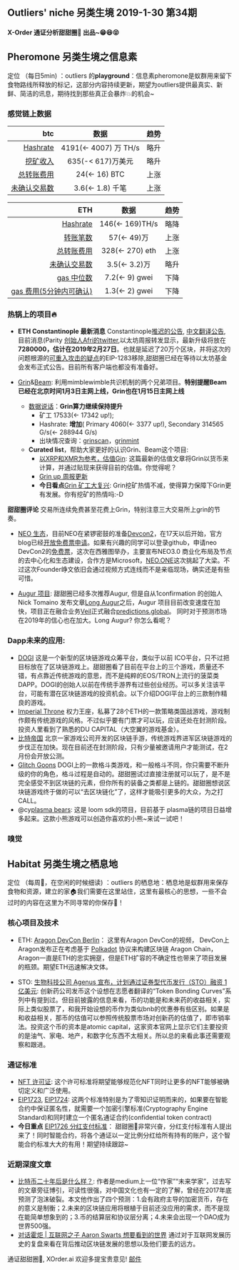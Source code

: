 

## Outliers' niche 另类生境 2019-1-30 第34期

#### X-Order 通证分析甜甜圈🍩 出品~😁😆😝 


## Pheromone 另类生境之信息素
定位 （每日5min)  ：outliers 的**playground**：信息素pheromone是蚁群用来留下食物路线所释放的标记，这部分内容持续更新，期望为outliers提供最真实、新鲜、简洁的讯息，期待找到那些真正会暴炸💥的机会~
 
### 感觉链上数据

| btc | 数据 | 趋势|
|---:|:--:|:--|
| [Hashrate](https://www.blockchain.com/charts/hash-rate)| 4191(<- 4007) 万 TH/s| 略升|
| [挖矿收入](https://www.blockchain.com/charts/miners-revenue) | 635(-< 617)万美元 | 略升|
| [总转账费用](https://www.blockchain.com/charts/transaction-fees) | 24(<- 16) BTC | 上涨|
| [未确认交易数](https://www.blockchain.com/zh-cn/btc/unconfirmed-transactions) | 3.6(<- 1.8) 千笔 |上涨|


|ETH | 数据 | 趋势|
|--:|:--:|:--:|
|[Hashrate](https://etherscan.io/chart/hashrate)| 146(<- 169)TH/s| 略降|
|[转账笔数](https://etherscan.io/chart/tx)|57(<- 49)万|上涨|
|[总转账费用](https://etherscan.io/chart/transactionfee)| 328(<- 270) eth| 上涨|
|[未确认交易数](https://etherscan.io/chart/pendingtx)| 3.5(<- 3.2)万 | 略升|
|[gas 中位数](https://ethgasstation.info/)| 7.2(<- 9) gwei | 下降|
|[gas 费用(5分钟内可确认)](https://ethgasstation.info/)| 1.3(<- 2) gwei | 下降|


### 热锅上的项目🔥
- **ETH Constantinople 最新消息** Constantinople[推迟的公告](https://blog.ethereum.org/2019/01/15/security-alert-ethereum-constantinople-postponement/), [中文翻译公告](https://ethfans.org/posts/security-alert-ethereum-constantinople-postponement), 目前消息(Parity [创始人Afri的twitter](https://twitter.com/5chdn/status/1086285718710816768),以太坊周报转发显示，最新升级将放在**7280000，估计在2019年2月27日**。也就是延迟了20万个区块，并将这次的问题根源的[可重入攻击的疑点](https://medium.com/chainsecurity/constantinople-enables-new-reentrancy-attack-ace4088297d9)的EIP-1283移除,甜甜圈已经在等待以太坊基金会发布正式公告。目前所有客户端也都没有准备好。


- [Grin](https://grin-tech.org/)&[Beam](https://www.beam.mw/): 利用mimblewimble共识机制的两个兄弟项目。**特别提醒Beam已经在北京时间1月3日主网上线，Grin也在1月15日主网上线**
	- [数据说话](https://grinmint.com/pages/index.html)：**Grin算力继续保持提升**
		- 矿工 17533(<- 17342 up!); 
		- Hashrate: **增加**( Primary 4060(<- 3377 up!), Secondary 314565 G/s(<- 288944 G/s)  
		- 出块情况查询：[grinscan](http://grinscan.net)，[grinmint](https://grinmint.com/)
	- **Curated list**，帮助大家更好的认识Grin、Beam这个项目: 
		- [以XRP和XMR为参考，估值Gin](https://mp.weixin.qq.com/s/fcxnjN0TWjD4FoK8A1KH4g): 这篇最新的估值文章将Grin以货币来计算，并通过贴现来获得目前的估值。你觉得呢？
		- [Grin up 周报更新](https://grinnews.substack.com/)
		- **今日看点**[Grin 矿工大复兴](https://mp.weixin.qq.com/s/ZFErhYsYQCblbV_Os4ukPQ): Grin挖矿热情不减，使得算力保障下Grin更有发展。你有挖矿的热情吗:-D
 
**甜甜圈评论** 交易所连续免费甚至花费上Grin，特别注意三大交易所上grin的节奏。

- [NEO 生态](https://neo.org/)，目前NEO在紧锣密鼓的准备[Devcon2](https://devcon.neo.org/)，在17天以后开始，官方blog已经[开放免费票申请](https://neo.org/blog/details/4128)。如果有兴趣的同学可以登录github，申请neo DevCon2的[免费票](https://github.com/neo-project/neo.org/issues)，这次在西雅图举办，主要宣布NEO3.0 商业化布局及节点的去中心化和生态建设，合作方是Microsoft，[NEO.ONE](https://neo-one.io/)这次挑起了大梁。不过这次Founder峥文依旧会通过视频方式连线而不是亲临现场，确实还是有些可惜。

- [Augur 项目](https://www.augur.net/): 甜甜圈已经多次推荐Augur, 但是自从1confirmation 的创始人Nick Tomaino 发布文章[Long Augur](https://thecontrol.co/long-augur-405a9a58d886)之后，Augur 项目目前改变速度在加快，项目正在融合业务[Veil](https://app.veil.co/)正式融合[predictions.global](https://predictions.global/)。 同时对于预测市场在2019年的信心也在加大。Long Augur? 你怎么看呢？ 


### Dapp未来的应用: 

- [DOGI](https://www.dogi.io/) 这是一个新型的区块链游戏众筹平台，类似于以前 ICO平台，只不过把目标放在了区块链游戏上。甜甜圈看了目前在平台上的三个游戏，质量还不错，有点靠近传统游戏的意思，而不是纯粹的EOS/TRON上流行的菠菜类DAPP。DOGI的创始人以前在传统手游界有过些创业经历。可以多关注该平台，可能有潜在区块链游戏的投资机会。以下介绍DOGI平台上的三款制作精良的游戏。
- [Imperial Throne](https://ithrone.io/#/?src=103) 权力王座，私募了28个ETH的一款策略类国战游戏，游戏制作颇有传统游戏的风格。不过似乎要有门票才可以玩，应该还处在封测阶段。投资人里看到了熟悉的DU CAPITAL（大空翼的游戏基金）。
- [比特帝国](http://www.mpjoy.com/a/bitempire/#) 北京一家游戏公司开发的区块链手游，传统游戏界进军区块链游戏的步伐正在加快。现在目前还在封测阶段，只有少量被邀请用户才能测试，在2月份会开放公测。
- [Glitch Goons](https://www.glitch-goons.com/) DOGI上的一款格斗类游戏，和一般格斗不同，你只需要不断升级的你的角色，格斗过程是自动的。甜甜圈试过直接注册就可以玩了，是不是完全感受不到区块链的元素，但你所有的装备之类都是上链的。甜甜圈想说区块链游戏终于做的可以“去区块链化”了，这样才能吸引更多的大众，为之打CALL。
- @cy[plasma bears](https://plasmabears.com/factory): 这是 loom sdk的项目，目前基于 plasma链的项目日益增多起来。这款小熊游戏可以创造你喜欢的小熊~来试一试吧！

### 嗅觉


## Habitat 另类生境之栖息地
定位 （每周🍵，在空闲的时候细读) ：outliers 的栖息地：栖息地是蚁群用来保存食物和资源，建立的家🏠我们需要在这里站住，这里有最核心的思想，一些不会过时的内容在这里为不同寻常的你保存🌲！

### 核心项目及技术

- ETH: [Aragon DevCon Berlin](https://aracon.one/livestream/)： 这里有Aragon DevCon的视频， DevCon上Aragon发布正在考虑基于 [Polkadot](https://polkadot.network/) 协议来构建区块链 Aragon Chain，Aragon一直是ETH的忠实拥趸，但是ETH扩容的不确定性也带来了项目发展的瓶颈。期望ETH迅速解决文体。

- STO: [生物科技公司 Agenus 宣布，计划通过证券型代币发行（STO）融资 1 亿美元](https://www.securities.io/agenus-announces-upcoming-digital-security-offering/): 创新药公司发币这个设想在志愿者翻译的“Token Bonding Curves”系列中有提到过。但目前披露的信息来看，币的功能是和未来药的收益相关，实际上类似股票了，和我开始设想的币作为类似bnb的优惠券有些区别。如果是和收益相关，那币的估值可以参照传统股票市场对创新药的估值了，即市销率法。投资这个币的资本是atomic capital，这家资本官网上显示它们主要投资的是油气、家电、地产，和数字化东西不太相关。所以总的来看此事还需要观察和跟进。


### 通证标准
- [NFT 许可证](https://www.nftlicense.org/): 这个许可标准将期望能够规范化NFT同时让更多的NFT能够被确切定义和广泛使用。
- [EIP1723](https://github.com/ethereum/EIPs/issues/1723), [EIP1724](https://github.com/ethereum/EIPs/issues/1724): 这两个标准特别是为了零知识证明而来的，如果要在智能合约中保证匿名性，就需要一个加密引擎标准(Cryptography Engine Standard)和同时建立一个匿名通证合约(confidential token contract)
- **今日重点** [EIP1726 分红支付标准](https://github.com/ethereum/EIPs/issues/1726)： 甜甜圈🍩非常兴奋，分红支付标准有人提出来了！同时智能合约，将各个通证以一定比例分红给所有持有的账户，这个智能合约标准大大的有用！期望持续跟踪~ 

### 近期深度文章
- [比特币二十年后是什么样？](https://mp.weixin.qq.com/s/IylTFes3xx6sMGkvGcvf3A): 作者是medium上一位“作家”“未来学家”，过去写的文章旁征博引，可读性很强，对中国文化也有一定的了解，曾经在2017年底预测了泡沫破裂。本文他作出了四个预测：1.会有政府主导的加密货币，存在的意义是制衡；2.未来的区块链应用将根植于目前还没应用的需求，而不是现在能简单想象到的；3.币的结算层和协议层分离；4.未来会出现一个DAO成为世界500强。
- [对话霍炬 | 互联网之子 Aaron Swarts 想要看到的世界](https://mp.weixin.qq.com/s/z4J2KI8LjcfOIZLhGbi_QQ) 通过对于互联网发展历史的复盘来看在背后推动区块链发展的思想以及他们要去的远方。


通证甜甜圈🍩, XOrder.ai 欢迎多提宝贵意见! [邮件](qchen@xorder.ai)
